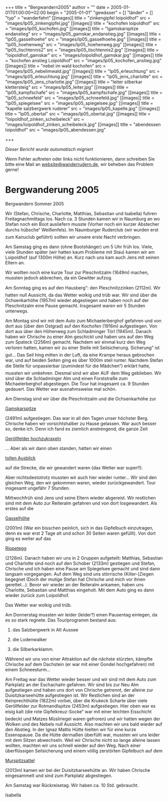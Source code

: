 +++
title = "Bergwandern2005"
author = ""
date = 2005-01-01T01:00:00+02:00
begin = "2005-01-01"
"gewässer" = []
"länder" = []
"typ" = "wanderfahrt"
[[images]]
title = "zinkengipfel loipoldhof"
src = "images/lp05_zinkengipfel.jpg"
[[images]]
title = "kochofen loipoldhof"
src = "images/lp05_kochofen.jpg"
[[images]]
title = "lgamskarspitze endanstieg"
src = "images/lp05_gamskar_endanstieg.jpg"
[[images]]
title = "lp05_gasselhoehe"
src = "images/lp05_gasselhoehe.jpg"
[[images]]
title = "lp05_hoehenweg"
src = "images/lp05_hoehenweg.jpg"
[[images]]
title = "lp05_tischtennis2"
src = "images/lp05_tischtennis2.jpg"
[[images]]
title = "loipoldhof_gamskar"
src = "images/loipoldhof_gamskar.jpg"
[[images]]
title = "kochofen anstieg Loipoldhof"
src = "images/lp05_kochofen_anstieg.jpg"
[[images]]
title = "nebel im wald kochofen"
src = "images/lp05_nebelimwald.jpg"
[[images]]
title = "lp05_erleuchtung"
src = "images/lp05_erleuchtung.jpg"
[[images]]
title = "lp05_jens_charlotte"
src = "images/lp05_jens_charlotte.jpg"
[[images]]
title = "leiter silberkar klettersteig"
src = "images/lp05_leiter.jpg"
[[images]]
title = "lp05_kampfschafe"
src = "images/lp05_kampfschafe.jpg"
[[images]]
title = "lp05_schneefeld"
src = "images/lp05_schneefeld.jpg"
[[images]]
title = "lp05_spiegelsee"
src = "images/lp05_spiegelsee.jpg"
[[images]]
title = "kapelle salzbergwerk ruderer"
src = "images/lp05_kapelle.jpg"
[[images]]
title = "lp05_obertal"
src = "images/lp05_obertal.jpg"
[[images]]
title = "loipoldhof_zinken_scheibeleck"
src = "images/loipoldhof_zinken_scheibeleck.jpg"
[[images]]
title = "abendessen loipoldhof"
src = "images/lp05_abendessen.jpg"

+++


*Dieser Bericht wurde automatisch migriert*

Wenn Fehler auftreten oder links nicht funktionieren, dann schreiben Sie bitte eine Mail an website@wanderrudern.de, wir beheben das Problem gerne!



# Bergwanderung 2005


Bergwandern Sommer 2005

Wir (Stefan, Chrische, Charlotte, Matthias, Sebastian und Isabella) fuhren Freitagnachmittags los. Nach ca. 3 Stunden kamen wir in Naumburg an wo Stefan noch ein Boot ausliefern musste (Vorher noch ein kurzer Abstecher durchs hübsche“ Weißenfels). Im Naumburger Ruderclub (wir wurden erst zum Kanuclub geführt) sollten wir unsere erste Nacht verbringen.

Am Samstag ging es dann (ohne Bootshänger) um 5 Uhr früh los. Viele, viele Stunden später (wir hatten kaum Probleme mit Stau) kamen wir am Loipoldhof (auf 1300m Höhe) an. Kurz nach uns kam auch Jens mit seinen Eltern an.

Wir wollten noch eine kurze Tour zur Pleschnitzalm (1649m) machen, mussten jedoch abbrechen, da ein Gewitter aufzog.

Am Sonntag ging es auf den Hausberg“: den Pleschnitzzinken (2112m). Wir hatten null Aussicht, da das Wetter wolkig und trüb war. Wir sind über die Ochsenkarhöhe (1957m) wieder abgestiegen und haben noch auf der Pleschnitzalm eine Pause gemacht. Insgesamt waren wir 5 Stunden unterwegs.

Am Montag sind wir mit dem Auto zum Michaelerberghof gefahren und von dort aus (über den Ostgrad) auf den Kochofen (1916m) aufgestiegen. Von dort aus über den Höhenweg zum Schladminger Törl (1945m). Danach haben wir Chrische zu einer Alm geschickt und haben uns auf den Weg zum Spateck (2256m) gemacht. Nachdem wir einmal kurz den Weg verloren hatten, kamen wir zu einer Stelle mit Seilsicherung. Sicherung“ ist gut… Das Seil hing mitten in der Luft, da eine Krampe heraus gebrochen war, und auf beiden Seiten ging es über 1000m steil runter. Nachdem Stefan die Stelle für unpassierbar (zumindest für die Mädchen“) erklärt hatte, mussten wir umkehren. Diesmal sind wir aber AUF dem Weg geblieben. Wir sind über die Schladminger Alm und einen Forststraße zum Michaelerberghof abgestiegen. Die Tour hat insgesamt ca. 9 Stunden gedauert. Das Wetter war ausnahmsweise mal schön.

Am Dienstag sind wir über die Pleschnitzalm und die Ochsenkarhöhe zur

[Gamskarspitze](/berichte/2005/lp05_gamskar1)

(2491m) aufgestiegen. Das war in all den Tagen unser höchster Berg. Chrische haben wir vorsichtshalber zu Hause gelassen. War auch besser so, denke ich. Denn ich fand es ziemlich anstrengend, die ganze Zeit

[Geröllfelder hochzukraxeln](/berichte/2005/lp05_gamskar2)

… Aber als wir dann oben standen, hatten wir einen

[tollen Ausblick](/berichte/2005/lp05_gamskar3)

auf die Strecke, die wir gewandert waren (das Wetter war super!!).

Aber nichtsdestotrotz mussten wir auch hier wieder runter… Wir sind den gleichen Weg, den wir gekommen waren, wieder zurückgewandert. Tour insgesamt ungefähr 7 Stunden.

Mittwochfrüh sind Jens und seine Eltern wieder abgereist. Wir restlichen sind mit dem Auto zur Reiteralm gefahren und von dort losgewandert. Als erstes auf die

[Gasselhöhe](/berichte/2005/lp05_gasselhohe)

(2001m) (War ein bisschen peinlich, sich in das Gipfelbuch einzutragen, denn es war erst 2 Tage alt und schon 30 Seiten waren gefüllt). Von dort ging es weiter auf das

[Rippetegg](/berichte/2005/lp05_rippeteg)

(2126m). Danach haben wir uns in 2 Gruppen aufgeteilt: Matthias, Sebastian und Charlotte sind noch auf den Schober (2133m) gestiegen und Stefan, Chrische und ich haben eine Pause am Spiegelsee gemacht und sind dann langsam vorgegangen. Auf dem Weg sind uns störrische (Killer-)Ziegen begegnet (Doch der mutige Stefan hat Chrische und mich vor ihnen gerettet…). Bevor wir wieder an der Reiteralm ankamen, haben uns Charlotte, Sebastian und Matthias eingeholt. Mit dem Auto ging es dann wieder zurück zum Loipoldhof.

Das Wetter war wolkig und trüb.

Am Donnerstag mussten wir leider (leider?) einen Pausentag einlegen, da es so stark regnete. Das Touriprogramm bestand aus:

1. das Salzbergwerk in Alt Aussee

2. die Lodenwalker

3. die Silberkarklamm.

Während wir uns von einer Attraktion auf die nächste stürzten, kämpfte Chrische auf dem Dachstein (er war mit einer Gondel hochgefahren) mit einem Schneesturm…

Am Freitag war das Wetter wieder besser und wir sind mit dem Auto zum Parkplatz an der Eschachalm gefahren. Wir sind bis zur Neu Alm aufgestiegen und haben uns dort von Chrische getrennt, der alleine zur Duisitzkarseehütte aufgestiegen ist. Wir Restlichen sind an der Keinprechthütte (1822m) vorbei, über die Krukeck Scharte über viele Geröllfelder zur Rotmandlspitze (2453m) aufgestiegen. Hier oben war es eisig kalt (die rote Gipfelkreuz-Socke“ war mit einer leichten Eisschicht bedeckt und Matzes Müsliriegel waren gefroren) und wir hatten wegen der Wolken und des Nebels null Aussicht. Also machten wir uns bald wieder auf den Abstieg. In der Ignaz Mattis Hütte hielten wir für eine kurze Essenspause. Da die Hütte dermaßen überfüllt war, mussten wir uns leider mit dem Sitzen abwechseln. Weil wir Chrische nicht so lange alleine lassen wollten, machten wir uns schnell wieder auf den Weg. Nach einer überflüssigen Seilsicherung und einem völlig zerstörten Gipfelbuch auf dem

[Murspitzsattel](/berichte/2005/lp05_obertal)

(2013m) kamen wir bei der Duisitzkarseehütte an. Wir haben Chrische eingesammelt und sind zum Parkplatz abgestiegen.

Am Samstag war Rückreisetag. Wir haben ca. 10 Std. gebraucht.

Isabella